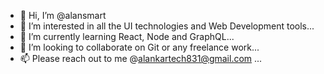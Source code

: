 - 👋 Hi, I’m @alansmart
- 👀 I’m interested in all the UI technologies and Web Development tools...
- 🌱 I’m currently learning React, Node and GraphQL...
- 💞️ I’m looking to collaborate on Git or any freelance work...
- 📫 Please reach out to me @alankartech831@gmail.com ...

<!---
alansmart/alansmart is a ✨ special ✨ repository because its `README.md` (this file) appears on your GitHub profile.
You can click the Preview link to take a look at your changes.
--->

